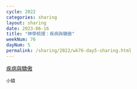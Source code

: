 ```yaml
---
cycle: 2022
categories: sharing
layout: sharing
date: 2023-06-16
title: "神學梳理：疾病與驕傲"
weekNum: 76
dayNum: 5
permalink: /sharing/2022/wk76-day5-sharing.html
---
```

[疾病與驕傲](https://eccseattle.github.io/media/sharing/2022/wk076/2023-06-16-bin.m4a)

`小錢`
